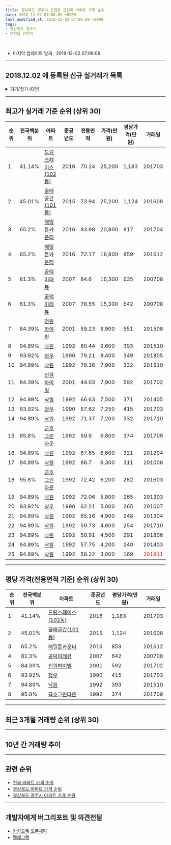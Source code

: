```yaml
---
title: 경상북도 경주시 건천읍 건천리 아파트 가격 순위
date: 2018-12-02 07:06:09 +0900
last_modified_at: 2018-12-02 07:06:09 +0900
tags:
- 경상북도 경주시
- 건천읍 건천리

---
```


* 마지막 업데이트 날짜 : 2018-12-02 07:06:09

---

## 2018.12.02 에 등록된 신규 실거래가 목록

<details>
<summary>펴기/접기 (0건)</summary>
<div markdown="1">

|아파트|전국백분위|준공년도|전용면적|가격(만원)|평당가격(만원)|거래일|
|---|---|---|---|---|---|---|
|없음|||||||


</div>
</details>

---

## 최고가 실거래 기준 순위 (상위 30)


|순위|전국백분위|아파트|준공년도|전용면적|가격(만원)|평당가격(만원)|거래일|
|---|---|---|---|---|---|---|---|
|1|41.14%|[드림스페이스(102동)](https://search.naver.com/search.naver?query=%EA%B2%BD%EC%83%81%EB%B6%81%EB%8F%84+%EA%B2%BD%EC%A3%BC%EC%8B%9C+%EA%B1%B4%EC%B2%9C%EC%9D%8D+%EA%B1%B4%EC%B2%9C%EB%A6%AC+%EB%93%9C%EB%A6%BC%EC%8A%A4%ED%8E%98%EC%9D%B4%EC%8A%A4%28102%EB%8F%99%29)|2016|70.24|25,200|1,183|201703|
|2|45.01%|[꿈애공간(101동)](https://search.naver.com/search.naver?query=%EA%B2%BD%EC%83%81%EB%B6%81%EB%8F%84+%EA%B2%BD%EC%A3%BC%EC%8B%9C+%EA%B1%B4%EC%B2%9C%EC%9D%8D+%EA%B1%B4%EC%B2%9C%EB%A6%AC+%EA%BF%88%EC%95%A0%EA%B3%B5%EA%B0%84%28101%EB%8F%99%29)|2015|73.94|25,200|1,124|201608|
|3|65.2%|[해밀튼카운티](https://search.naver.com/search.naver?query=%EA%B2%BD%EC%83%81%EB%B6%81%EB%8F%84+%EA%B2%BD%EC%A3%BC%EC%8B%9C+%EA%B1%B4%EC%B2%9C%EC%9D%8D+%EA%B1%B4%EC%B2%9C%EB%A6%AC+%ED%95%B4%EB%B0%80%ED%8A%BC%EC%B9%B4%EC%9A%B4%ED%8B%B0)|2016|83.98|20,800|817|201704|
|4|65.2%|[해밀튼카운티](https://search.naver.com/search.naver?query=%EA%B2%BD%EC%83%81%EB%B6%81%EB%8F%84+%EA%B2%BD%EC%A3%BC%EC%8B%9C+%EA%B1%B4%EC%B2%9C%EC%9D%8D+%EA%B1%B4%EC%B2%9C%EB%A6%AC+%ED%95%B4%EB%B0%80%ED%8A%BC%EC%B9%B4%EC%9A%B4%ED%8B%B0)|2016|72.17|18,800|859|201612|
|5|81.3%|[공덕미래뷰](https://search.naver.com/search.naver?query=%EA%B2%BD%EC%83%81%EB%B6%81%EB%8F%84+%EA%B2%BD%EC%A3%BC%EC%8B%9C+%EA%B1%B4%EC%B2%9C%EC%9D%8D+%EA%B1%B4%EC%B2%9C%EB%A6%AC+%EA%B3%B5%EB%8D%95%EB%AF%B8%EB%9E%98%EB%B7%B0)|2007|84.6|16,300|635|200708|
|6|81.3%|[공덕미래뷰](https://search.naver.com/search.naver?query=%EA%B2%BD%EC%83%81%EB%B6%81%EB%8F%84+%EA%B2%BD%EC%A3%BC%EC%8B%9C+%EA%B1%B4%EC%B2%9C%EC%9D%8D+%EA%B1%B4%EC%B2%9C%EB%A6%AC+%EA%B3%B5%EB%8D%95%EB%AF%B8%EB%9E%98%EB%B7%B0)|2007|78.55|15,300|642|200708|
|7|84.39%|[전원하이빌](https://search.naver.com/search.naver?query=%EA%B2%BD%EC%83%81%EB%B6%81%EB%8F%84+%EA%B2%BD%EC%A3%BC%EC%8B%9C+%EA%B1%B4%EC%B2%9C%EC%9D%8D+%EA%B1%B4%EC%B2%9C%EB%A6%AC+%EC%A0%84%EC%9B%90%ED%95%98%EC%9D%B4%EB%B9%8C)|2001|59.23|9,900|551|201508|
|8|94.89%|[낙원](https://search.naver.com/search.naver?query=%EA%B2%BD%EC%83%81%EB%B6%81%EB%8F%84+%EA%B2%BD%EC%A3%BC%EC%8B%9C+%EA%B1%B4%EC%B2%9C%EC%9D%8D+%EA%B1%B4%EC%B2%9C%EB%A6%AC+%EB%82%99%EC%9B%90)|1992|80.44|9,600|393|201510|
|9|93.92%|[청우](https://search.naver.com/search.naver?query=%EA%B2%BD%EC%83%81%EB%B6%81%EB%8F%84+%EA%B2%BD%EC%A3%BC%EC%8B%9C+%EA%B1%B4%EC%B2%9C%EC%9D%8D+%EA%B1%B4%EC%B2%9C%EB%A6%AC+%EC%B2%AD%EC%9A%B0)|1990|79.21|8,400|349|201805|
|10|94.89%|[낙원](https://search.naver.com/search.naver?query=%EA%B2%BD%EC%83%81%EB%B6%81%EB%8F%84+%EA%B2%BD%EC%A3%BC%EC%8B%9C+%EA%B1%B4%EC%B2%9C%EC%9D%8D+%EA%B1%B4%EC%B2%9C%EB%A6%AC+%EB%82%99%EC%9B%90)|1992|78.36|7,900|332|201510|
|11|84.39%|[전원하이빌](https://search.naver.com/search.naver?query=%EA%B2%BD%EC%83%81%EB%B6%81%EB%8F%84+%EA%B2%BD%EC%A3%BC%EC%8B%9C+%EA%B1%B4%EC%B2%9C%EC%9D%8D+%EA%B1%B4%EC%B2%9C%EB%A6%AC+%EC%A0%84%EC%9B%90%ED%95%98%EC%9D%B4%EB%B9%8C)|2001|44.03|7,900|592|201702|
|12|94.89%|[낙원](https://search.naver.com/search.naver?query=%EA%B2%BD%EC%83%81%EB%B6%81%EB%8F%84+%EA%B2%BD%EC%A3%BC%EC%8B%9C+%EA%B1%B4%EC%B2%9C%EC%9D%8D+%EA%B1%B4%EC%B2%9C%EB%A6%AC+%EB%82%99%EC%9B%90)|1992|66.63|7,500|371|201405|
|13|93.92%|[청우](https://search.naver.com/search.naver?query=%EA%B2%BD%EC%83%81%EB%B6%81%EB%8F%84+%EA%B2%BD%EC%A3%BC%EC%8B%9C+%EA%B1%B4%EC%B2%9C%EC%9D%8D+%EA%B1%B4%EC%B2%9C%EB%A6%AC+%EC%B2%AD%EC%9A%B0)|1990|57.62|7,250|415|201703|
|14|94.89%|[낙원](https://search.naver.com/search.naver?query=%EA%B2%BD%EC%83%81%EB%B6%81%EB%8F%84+%EA%B2%BD%EC%A3%BC%EC%8B%9C+%EA%B1%B4%EC%B2%9C%EC%9D%8D+%EA%B1%B4%EC%B2%9C%EB%A6%AC+%EB%82%99%EC%9B%90)|1992|71.37|7,200|332|201710|
|15|95.8%|[금호그린타운](https://search.naver.com/search.naver?query=%EA%B2%BD%EC%83%81%EB%B6%81%EB%8F%84+%EA%B2%BD%EC%A3%BC%EC%8B%9C+%EA%B1%B4%EC%B2%9C%EC%9D%8D+%EA%B1%B4%EC%B2%9C%EB%A6%AC+%EA%B8%88%ED%98%B8%EA%B7%B8%EB%A6%B0%ED%83%80%EC%9A%B4)|1992|59.9|6,800|374|201709|
|16|94.89%|[낙원](https://search.naver.com/search.naver?query=%EA%B2%BD%EC%83%81%EB%B6%81%EB%8F%84+%EA%B2%BD%EC%A3%BC%EC%8B%9C+%EA%B1%B4%EC%B2%9C%EC%9D%8D+%EA%B1%B4%EC%B2%9C%EB%A6%AC+%EB%82%99%EC%9B%90)|1992|67.65|6,600|321|201204|
|17|94.89%|[낙원](https://search.naver.com/search.naver?query=%EA%B2%BD%EC%83%81%EB%B6%81%EB%8F%84+%EA%B2%BD%EC%A3%BC%EC%8B%9C+%EA%B1%B4%EC%B2%9C%EC%9D%8D+%EA%B1%B4%EC%B2%9C%EB%A6%AC+%EB%82%99%EC%9B%90)|1992|66.7|6,300|311|201008|
|18|95.8%|[금호그린타운](https://search.naver.com/search.naver?query=%EA%B2%BD%EC%83%81%EB%B6%81%EB%8F%84+%EA%B2%BD%EC%A3%BC%EC%8B%9C+%EA%B1%B4%EC%B2%9C%EC%9D%8D+%EA%B1%B4%EC%B2%9C%EB%A6%AC+%EA%B8%88%ED%98%B8%EA%B7%B8%EB%A6%B0%ED%83%80%EC%9A%B4)|1992|72.42|6,200|282|201603|
|19|94.89%|[낙원](https://search.naver.com/search.naver?query=%EA%B2%BD%EC%83%81%EB%B6%81%EB%8F%84+%EA%B2%BD%EC%A3%BC%EC%8B%9C+%EA%B1%B4%EC%B2%9C%EC%9D%8D+%EA%B1%B4%EC%B2%9C%EB%A6%AC+%EB%82%99%EC%9B%90)|1992|72.06|5,800|265|201303|
|20|93.92%|[청우](https://search.naver.com/search.naver?query=%EA%B2%BD%EC%83%81%EB%B6%81%EB%8F%84+%EA%B2%BD%EC%A3%BC%EC%8B%9C+%EA%B1%B4%EC%B2%9C%EC%9D%8D+%EA%B1%B4%EC%B2%9C%EB%A6%AC+%EC%B2%AD%EC%9A%B0)|1990|62.21|5,000|265|201007|
|21|94.89%|[낙원](https://search.naver.com/search.naver?query=%EA%B2%BD%EC%83%81%EB%B6%81%EB%8F%84+%EA%B2%BD%EC%A3%BC%EC%8B%9C+%EA%B1%B4%EC%B2%9C%EC%9D%8D+%EA%B1%B4%EC%B2%9C%EB%A6%AC+%EB%82%99%EC%9B%90)|1992|65.16|4,900|248|201304|
|22|94.89%|[낙원](https://search.naver.com/search.naver?query=%EA%B2%BD%EC%83%81%EB%B6%81%EB%8F%84+%EA%B2%BD%EC%A3%BC%EC%8B%9C+%EA%B1%B4%EC%B2%9C%EC%9D%8D+%EA%B1%B4%EC%B2%9C%EB%A6%AC+%EB%82%99%EC%9B%90)|1992|59.73|4,600|254|201710|
|23|94.89%|[낙원](https://search.naver.com/search.naver?query=%EA%B2%BD%EC%83%81%EB%B6%81%EB%8F%84+%EA%B2%BD%EC%A3%BC%EC%8B%9C+%EA%B1%B4%EC%B2%9C%EC%9D%8D+%EA%B1%B4%EC%B2%9C%EB%A6%AC+%EB%82%99%EC%9B%90)|1992|50.91|4,500|291|201806|
|24|94.89%|[낙원](https://search.naver.com/search.naver?query=%EA%B2%BD%EC%83%81%EB%B6%81%EB%8F%84+%EA%B2%BD%EC%A3%BC%EC%8B%9C+%EA%B1%B4%EC%B2%9C%EC%9D%8D+%EA%B1%B4%EC%B2%9C%EB%A6%AC+%EB%82%99%EC%9B%90)|1992|57.75|4,200|240|201403|
|25|94.89%|[낙원](https://search.naver.com/search.naver?query=%EA%B2%BD%EC%83%81%EB%B6%81%EB%8F%84+%EA%B2%BD%EC%A3%BC%EC%8B%9C+%EA%B1%B4%EC%B2%9C%EC%9D%8D+%EA%B1%B4%EC%B2%9C%EB%A6%AC+%EB%82%99%EC%9B%90)|1992|58.32|3,000|169|<span style="color:red">201811</span>|


---

## 평당 가격(전용면적 기준) 순위 (상위 30)


|순위|전국백분위|아파트|준공년도|평당가격(만원)|거래일|
|---|---|---|---|---|---|
|1|41.14%|[드림스페이스(102동)](https://search.naver.com/search.naver?query=%EA%B2%BD%EC%83%81%EB%B6%81%EB%8F%84+%EA%B2%BD%EC%A3%BC%EC%8B%9C+%EA%B1%B4%EC%B2%9C%EC%9D%8D+%EA%B1%B4%EC%B2%9C%EB%A6%AC+%EB%93%9C%EB%A6%BC%EC%8A%A4%ED%8E%98%EC%9D%B4%EC%8A%A4%28102%EB%8F%99%29)|2016|1,183|201703|
|2|45.01%|[꿈애공간(101동)](https://search.naver.com/search.naver?query=%EA%B2%BD%EC%83%81%EB%B6%81%EB%8F%84+%EA%B2%BD%EC%A3%BC%EC%8B%9C+%EA%B1%B4%EC%B2%9C%EC%9D%8D+%EA%B1%B4%EC%B2%9C%EB%A6%AC+%EA%BF%88%EC%95%A0%EA%B3%B5%EA%B0%84%28101%EB%8F%99%29)|2015|1,124|201608|
|3|65.2%|[해밀튼카운티](https://search.naver.com/search.naver?query=%EA%B2%BD%EC%83%81%EB%B6%81%EB%8F%84+%EA%B2%BD%EC%A3%BC%EC%8B%9C+%EA%B1%B4%EC%B2%9C%EC%9D%8D+%EA%B1%B4%EC%B2%9C%EB%A6%AC+%ED%95%B4%EB%B0%80%ED%8A%BC%EC%B9%B4%EC%9A%B4%ED%8B%B0)|2016|859|201612|
|4|81.3%|[공덕미래뷰](https://search.naver.com/search.naver?query=%EA%B2%BD%EC%83%81%EB%B6%81%EB%8F%84+%EA%B2%BD%EC%A3%BC%EC%8B%9C+%EA%B1%B4%EC%B2%9C%EC%9D%8D+%EA%B1%B4%EC%B2%9C%EB%A6%AC+%EA%B3%B5%EB%8D%95%EB%AF%B8%EB%9E%98%EB%B7%B0)|2007|642|200708|
|5|84.39%|[전원하이빌](https://search.naver.com/search.naver?query=%EA%B2%BD%EC%83%81%EB%B6%81%EB%8F%84+%EA%B2%BD%EC%A3%BC%EC%8B%9C+%EA%B1%B4%EC%B2%9C%EC%9D%8D+%EA%B1%B4%EC%B2%9C%EB%A6%AC+%EC%A0%84%EC%9B%90%ED%95%98%EC%9D%B4%EB%B9%8C)|2001|592|201702|
|6|93.92%|[청우](https://search.naver.com/search.naver?query=%EA%B2%BD%EC%83%81%EB%B6%81%EB%8F%84+%EA%B2%BD%EC%A3%BC%EC%8B%9C+%EA%B1%B4%EC%B2%9C%EC%9D%8D+%EA%B1%B4%EC%B2%9C%EB%A6%AC+%EC%B2%AD%EC%9A%B0)|1990|415|201703|
|7|94.89%|[낙원](https://search.naver.com/search.naver?query=%EA%B2%BD%EC%83%81%EB%B6%81%EB%8F%84+%EA%B2%BD%EC%A3%BC%EC%8B%9C+%EA%B1%B4%EC%B2%9C%EC%9D%8D+%EA%B1%B4%EC%B2%9C%EB%A6%AC+%EB%82%99%EC%9B%90)|1992|393|201510|
|8|95.8%|[금호그린타운](https://search.naver.com/search.naver?query=%EA%B2%BD%EC%83%81%EB%B6%81%EB%8F%84+%EA%B2%BD%EC%A3%BC%EC%8B%9C+%EA%B1%B4%EC%B2%9C%EC%9D%8D+%EA%B1%B4%EC%B2%9C%EB%A6%AC+%EA%B8%88%ED%98%B8%EA%B7%B8%EB%A6%B0%ED%83%80%EC%9A%B4)|1992|374|201709|


---

## 최근 3개월 거래량 순위 (상위 30)


<div style="width:100%;">
    <canvas id="deal_count_ranking" height="250"></canvas>
</div>


<script>
new Chart(document.getElementById("deal_count_ranking"), {
    type: 'horizontalBar',
    data: {
        labels: ['금호그린타운', '낙원', '해밀튼카운티'],
        datasets: [{
            label: '실거래 수',
            data: [1, 1, 1],
            borderColor: "rgba(255, 0, 128, 1)",
            backgroundColor: "rgba(255, 0, 128, 0.5)",
            fill: false,
        }]
    },
    options: {
        responsive: true,
        title: {
            display: true,
            text: '최근 3개월 거래량 순위'
        },
        tooltips: {
            mode: 'index',
            intersect: false,
            callbacks: {
                title: function(tooltipItems, data) {
                    return "실거래 수:";
                },
                label: function(tooltipItem, data) {
                    return data.labels[tooltipItem.index] + ": " + tooltipItem.xLabel;
                }
            }
        },
        hover: {
            mode: 'nearest',
            intersect: true
        },
        scales: {
            xAxes: [{
                display: true,
                scaleLabel: {
                    display: true,
                    labelString: '실거래 수'
                },
                ticks: {
                    suggestedMin: 0,
                }
            }],
            yAxes: [{
                display: true,
                ticks: {
                    autoSkip: false,
                    callback: function(value, index, values) {
                        if (value.length > 15)
                            return value.substr(0, 13) + "...";
                        else
                            return value;
                    }
                },
                scaleLabel: {
                    display: false,
                }
            }]
        }
    }
});

</script>


---

## 10년 간 거래량 추이


<div style="width:100%;">
    <canvas id="deal_progress" height="250"></canvas>
</div>

<script>
new Chart(document.getElementById("deal_progress"), {
    type: 'line',
    data: {
        labels: ['200812','200901','200902','200903','200904','200905','200906','200907','200908','200909','200910','200911','200912','201001','201002','201003','201004','201005','201006','201007','201008','201009','201010','201011','201012','201101','201102','201103','201104','201105','201106','201107','201108','201109','201110','201111','201112','201201','201202','201203','201204','201205','201206','201207','201208','201209','201210','201211','201212','201301','201302','201303','201304','201305','201306','201307','201308','201309','201310','201311','201312','201401','201402','201403','201404','201405','201406','201407','201408','201409','201410','201411','201412','201501','201502','201503','201504','201505','201506','201507','201508','201509','201510','201511','201512','201601','201602','201603','201604','201605','201606','201607','201608','201609','201610','201611','201612','201701','201702','201703','201704','201705','201706','201707','201708','201709','201710','201711','201712','201801','201802','201803','201804','201805','201806','201807','201808','201809','201810','201811','201812'],
        datasets: [{
            label: '실거래 수',
            pointRadius: 1,
            data: [3, 1, 1, 3, 0, 2, 1, 2, 0, 2, 2, 1, 1, 3, 3, 4, 1, 1, 4, 4, 6, 0, 1, 3, 3, 1, 0, 0, 3, 1, 2, 2, 1, 2, 2, 1, 5, 2, 2, 5, 6, 1, 1, 2, 2, 4, 4, 0, 2, 2, 1, 2, 3, 0, 3, 1, 2, 3, 3, 1, 1, 2, 2, 2, 7, 1, 2, 2, 0, 2, 2, 0, 2, 1, 0, 3, 1, 3, 4, 0, 5, 2, 3, 2, 2, 0, 0, 1, 4, 1, 3, 5, 6, 3, 6, 0, 4, 4, 3, 3, 3, 2, 1, 5, 2, 2, 3, 2, 4, 1, 1, 3, 1, 3, 2, 0, 0, 2, 2, 1, 0],
            borderColor: "rgba(255, 201, 14, 1)",
            backgroundColor: "rgba(255, 201, 14, 0.5)",
            fill: true,
        }]
    },
    options: {
        responsive: true,
        title: {
            display: true,
            text: '10년간 거래량 추이'
        },
        tooltips: {
            mode: 'index',
            intersect: false,
        },
        hover: {
            mode: 'nearest',
            intersect: true
        },
        scales: {
            xAxes: [{
                display: true,
                scaleLabel: {
                    display: true,
                    labelString: '년/월'
                }
            }],
            yAxes: [{
                display: true,
                ticks: {
                    suggestedMin: 0,
                },
                scaleLabel: {
                    display: true,
                    labelString: '실거래 수'
                }
            }]
        }
    }
});

</script>


---

## 관련 순위

- [전국 아파트 가격 순위](https://inasie.github.io/apt-ranking/전국)
- [경상북도 아파트 가격 순위](https://inasie.github.io/apt-ranking/경상북도)
- [경상북도 경주시 아파트 가격 순위](https://inasie.github.io/apt-ranking/경상북도-경주시)


---

## 개발자에게 버그리포트 및 의견전달

- [카카오톡 오픈채팅](https://open.kakao.com/o/gLJUAP4)
- [텔레그램](https://t.me/inasie)


